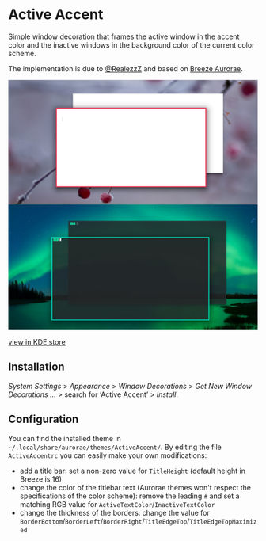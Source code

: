 # Active Accent

Simple window decoration that frames the active window in the accent color and the inactive windows in the background color of the current color scheme.

The implementation is due to [@RealezzZ](https://www.reddit.com/r/kde/comments/ri4zko/comment/howapa9/?utm_source=share&utm_medium=web2x&context=3) and based on [Breeze Aurorae](https://store.kde.org/p/1461072/).

![screenshot](img/screenshot.png)

[view in KDE store](https://www.pling.com/p/1678088/)

## Installation

*System Settings* > *Appearance* > *Window Decorations* > *Get New Window Decorations …* > search for ‘Active Accent’ > *Install*.

## Configuration

You can find the installed theme in `~/.local/share/aurorae/themes/ActiveAccent/`. By editing the file `ActiveAccentrc`  you can easily make your own modifications:

- add a title bar: set a non-zero value for `TitleHeight` (default height in Breeze is 16)
- change the color of the titlebar text (Aurorae themes won't respect the specifications of the color scheme): remove the leading `#` and set a matching RGB value for `ActiveTextColor`/`InactiveTextColor`
- change the thickness of the borders: change the value for `BorderBottom`/`BorderLeft`/`BorderRight`/`TitleEdgeTop`/`TitleEdgeTopMaximized`
